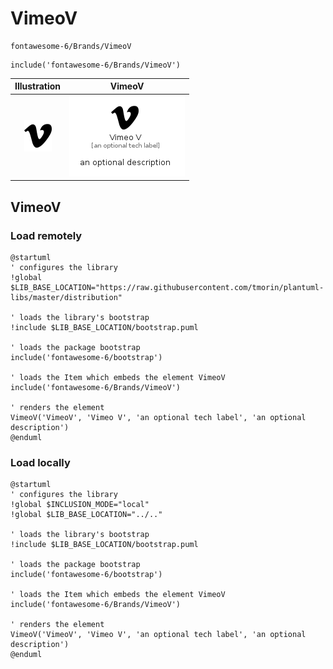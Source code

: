 # VimeoV


```text
fontawesome-6/Brands/VimeoV
```

```text
include('fontawesome-6/Brands/VimeoV')
```



| Illustration | VimeoV |
| :---: | :---: |
| ![illustration for Illustration](../../fontawesome-6/Brands/VimeoV.png) | ![illustration for VimeoV](../../fontawesome-6/Brands/VimeoV.Local.png) |




## VimeoV

### Load remotely
```plantuml
@startuml
' configures the library
!global $LIB_BASE_LOCATION="https://raw.githubusercontent.com/tmorin/plantuml-libs/master/distribution"

' loads the library's bootstrap
!include $LIB_BASE_LOCATION/bootstrap.puml

' loads the package bootstrap
include('fontawesome-6/bootstrap')

' loads the Item which embeds the element VimeoV
include('fontawesome-6/Brands/VimeoV')

' renders the element
VimeoV('VimeoV', 'Vimeo V', 'an optional tech label', 'an optional description')
@enduml
```

### Load locally
```plantuml
@startuml
' configures the library
!global $INCLUSION_MODE="local"
!global $LIB_BASE_LOCATION="../.."

' loads the library's bootstrap
!include $LIB_BASE_LOCATION/bootstrap.puml

' loads the package bootstrap
include('fontawesome-6/bootstrap')

' loads the Item which embeds the element VimeoV
include('fontawesome-6/Brands/VimeoV')

' renders the element
VimeoV('VimeoV', 'Vimeo V', 'an optional tech label', 'an optional description')
@enduml
```

